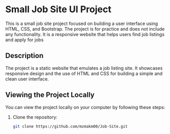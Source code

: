 # Small Job Site UI Project

This is a small job site project focused on building a user interface using HTML, CSS, and Bootstrap. The project is for practice and does not include any functionality.
It is a responsive website that helps users find job listings and apply for jobs

## Description

The project is a static website that emulates a job listing site. It showcases responsive design and the use of HTML and CSS for building a simple and clean user interface.

## Viewing the Project Locally

You can view the project locally on your computer by following these steps:

1. Clone the repository:

   ```bash
   git clone https://github.com/mzmakm00/Job-Site.git

